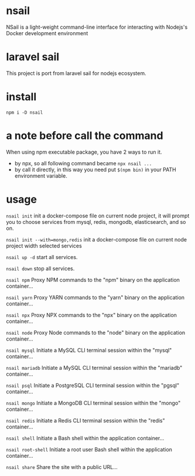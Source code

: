 # nsail
NSail is a light-weight command-line interface for interacting with Nodejs's Docker development environment

# laravel sail
This project is port from laravel sail for nodejs ecosystem.

# install
`npm i -D nsail`

# a note before call the command
When using npm executable package, you have 2 ways to run it.

- by npx, so all following command became `npx nsail ...`
- by call it directly, in this way you need put `$(npm bin)` in your PATH environment variable.

# usage

`nsail init`
init a docker-compose file on current node project, it will prompt you to choose services from mysql, redis, mongodb, elasticsearch, and so on.

`nsail init --with=mongo,redis`
init a docker-compose file on current node project width selected services

`nsail up -d`
start all services.

`nsail down`
stop all services.

`nsail npm`
Proxy NPM commands to the "npm" binary on the application container...

`nsail yarn`
Proxy YARN commands to the "yarn" binary on the application container...

`nsail npx`
Proxy NPX commands to the "npx" binary on the application container...

`nsail node`
Proxy Node commands to the "node" binary on the application container...

`nsail mysql`
Initiate a MySQL CLI terminal session within the "mysql" container...

`nsail mariadb`
Initiate a MySQL CLI terminal session within the "mariadb" container...

`nsail psql`
Initiate a PostgreSQL CLI terminal session within the "pgsql" container...

`nsail mongo`
Initiate a MongoDB CLI terminal session within the "mongo" container...

`nsail redis`
Initiate a Redis CLI terminal session within the "redis" container...

`nsail shell`
Initiate a Bash shell within the application container...

`nsail root-shell`
Initiate a root user Bash shell within the application container...

`nsail share`
Share the site with a public URL...
